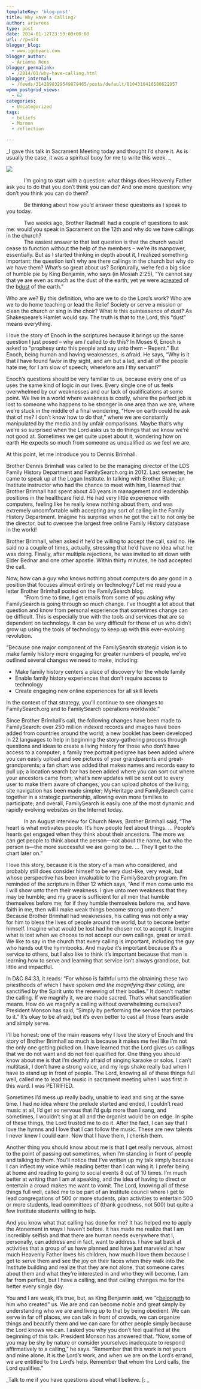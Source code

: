 ```yaml
---
templateKey: 'blog-post'
title: Why Have a Calling?
author: ariwrees
type: post
date: 2014-01-12T23:59:00+00:00
url: /?p=474
blogger_blog:
  - www.igobyari.com
blogger_author:
  - Arianna Rees
blogger_permalink:
  - /2014/01/why-have-calling.html
blogger_internal:
  - /feeds/3142898329549879465/posts/default/8104310416580622957
wpmm_postgrid_views:
  - 62
categories:
  - Uncategorized
tags:
  - beliefs
  - Mormon
  - reflection

---
```

_I gave this talk in Sacrament Meeting today and thought I’d share it. As is usually the case, it was a spiritual buoy for me to write this week. _

[![](https://www.igobyari.com/wp-content/uploads/2014/01/e1b14a77d7491c70d30753f98ec2d13c.jpg)](https://www.igobyari.com/wp-content/uploads/2014/01/e1b14a77d7491c70d30753f98ec2d13c.jpg)

            I’m going to start with a question: what things does Heavenly Father ask you to do that you don’t think you can do? And one more question: why don’t you think you can do them? 

            Be thinking about how you’d answer these questions as I speak to you today.

            Two weeks ago, Brother Radmall  had a couple of questions to ask me: would you speak in Sacrament on the 12th and why do we have callings in the church?  
            The easiest answer to that last question is that the church would cease to function without the help of the members – we’re its manpower, essentially. But as I started thinking in depth about it, I realized something important: the question isn’t why are there callings in the church but why do _we_ have them? What’s so great about us? Scripturally, we’re fed a big slice of humble pie by King Benjamin, who says (in Mosiah 2:25), “Ye cannot say that ye are even as much as the dust of the earth; yet ye were a[created](http://www.lds.org/scriptures/bofm/mosiah/2?lang=eng) of the b[dust](http://www.lds.org/scriptures/bofm/mosiah/2?lang=eng) of the earth.”

Who are we? By this definition, who are we to do the Lord’s work? Who are we to do home teaching or lead the Relief Society or serve a mission or clean the church or sing in the choir? What _is_ this quintessence of dust? As Shakespeare’s Hamlet would say. The truth is that to the Lord, this “dust” means everything.

I love the story of Enoch in the scriptures because it brings up the same question I just posed – why  am _I_ called to do this? In Moses 6, Enoch is asked to “prophesy unto this people and say unto them – Repent.” But Enoch, being human and having weaknesses, is afraid. He says, “Why is it that I have found favor in thy sight, and am but a lad, and all of the people hate me; for I am slow of speech; wherefore am _I_ thy servant?”

Enoch’s questions should be very familiar to us, because every one of us uses the same kind of logic in our lives. Every single one of us feels overwhelmed by our weaknesses and our lack of qualifications at some point. We live in a world where weakness is costly, where the perfect job is lost to someone who happens to be stronger in one area than we are, where we’re stuck in the middle of a final wondering, “How on earth could he ask that of me? I don’t know how to do that,” where we are constantly manipulated by the media and by unfair comparisons. Maybe that’s why we’re so surprised when the Lord asks us to do things that we know we’re not good at. Sometimes we get quite upset about it, wondering how on earth He expects so much from someone as unqualified as we feel we are.

At this point, let me introduce you to Dennis Brimhall.

Brother Dennis Brimhall was called to be the managing director of the LDS Family History Department and FamilySearch.org in 2012. Last semester, he came to speak up at the Logan Institute. In talking with Brother Blake, an Institute instructor who had the chance to meet with him, I learned that Brother Brimhall had spent about 40 years in management and leadership positions in the healthcare field. He had very little experience with computers, feeling like he really knew nothing about them, and was extremely uncomfortable with accepting any sort of calling in the Family History Department. Imagine his surprise when he got the call to not only be the director, but to oversee the largest free online Family History database in the world!

Brother Brimhall, when asked if he’d be willing to accept the call, said no. He said no a couple of times, actually, stressing that he’d have no idea what he was doing. Finally, after multiple rejections, he was invited to sit down with Elder Bednar and one other apostle. Within thirty minutes, he had accepted the call.

Now, how can a guy who knows nothing about computers do any good in a position that focuses almost entirely on technology? Let me read you a letter Brother Brimhall posted on the FamilySearch blog.  
            “From time to time, I get emails from some of you asking why FamilySearch is going through so much change. I’ve thought a lot about that question and know from personal experience that sometimes change can be difficult. This is especially true with the tools and services that are so dependent on technology. It can be very difficult for those of us who didn’t grow up using the tools of technology to keep up with this ever-evolving revolution.

“Because one major component of the FamilySearch strategic vision is to make family history more engaging for greater numbers of people, we’ve outlined several changes we need to make, including:

*   Make family history centers a place of discovery for the whole family
*   Enable family history experiences that don’t require access to technology
*   Create engaging new online experiences for all skill levels

In the context of that strategy, you’ll continue to see changes to FamilySearch.org and to FamilySearch operations worldwide.”

Since Brother Brimhall’s call, the following changes have been made to FamilySearch: over 250 million indexed records and images have been added from countries around the world; a new booklet has been developed in 22 languages to help in beginning the story-gathering process through questions and ideas to create a living history for those who don’t have access to a computer; a family tree portrait pedigree has been added where you can easily upload and see pictures of your grandparents and great-grandparents; a fan chart was added that makes names and records easy to pull up; a location search bar has been added where you can sort out where your ancestors came from; what’s new updates will be sent out to every user to make them aware of changes; you can upload photos of the living; site navigation has been made simpler; MyHeritage and FamilySearch came together in a strategic partnership, allowing even more families to participate; and overall, FamilySearch is easily one of the most dynamic and rapidly evolving websites on the Internet today.

            In an August interview for Church News, Brother Brimhall said, “The heart is what motivates people. It’s how people feel about things. … People’s hearts get engaged when they think about their ancestors. The more we can get people to think about the person—not about the name, but who the person is—the more successful we are going to be. … They’ll get to the chart later on.”

I love this story, because it is the story of a man who considered, and probably still does consider himself to be very dust-like, very weak, but whose perspective has been invaluable to the FamilySearch program. I’m reminded of the scripture in Ether 12 which says, “And if men come unto me I will show unto them their weakness. I give unto men weakness that they may be humble; and my grace is sufficient for all men that humble themselves before me; for if they humble themselves before me, and have faith in me, then will I make weak things become strong unto them.” Because Brother Brimhall had weaknesses, his calling was not only a way for him to bless the lives of people around the world, but to become better himself. Imagine what would be lost had he chosen not to accept it. Imagine what is lost when we choose to not accept our own callings, great or small. We like to say in the church that every calling is important, including the guy who hands out the hymnbooks. And maybe it’s important because it’s a service to others, but I also like to think it’s important because that man is learning how to serve and learning that service isn’t always grandiose, but little and impactful.

In D&C 84:33, it reads: “For whoso is faithful unto the obtaining these two priesthoods of which I have spoken _and the magnifying their calling,_ are sanctified by the Spirit unto the renewing of their bodies.” It doesn’t matter the calling. If we magnify it, we are made sacred. That’s what sanctification means. How do we magnify a calling without overwhelming ourselves? President Monson has said, “Simply by performing the service that pertains to it.” It’s okay to be afraid, but it’s even better to cast all those fears aside and simply serve.

I’ll be honest: one of the main reasons why I love the story of Enoch and the story of Brother Brimhall so much is because it makes me feel like I’m not the only one getting picked on. I have learned that the Lord gives us callings that we do not want and do not feel qualified for. One thing you should know about me is that I’m deathly afraid of singing karaoke or solos. I can’t multitask, I don’t have a strong voice, and my legs shake really bad when I have to stand up in front of people. The Lord, knowing all of these things full well, called me to lead the music in sacrament meeting when I was first in this ward. I was PETRIFIED.

Sometimes I’d mess up really badly, unable to lead and sing at the same time. I had no idea where the prelude started and ended, I couldn’t read music at all, I’d get so nervous that I’d gulp more than I sang, and sometimes, I wouldn’t sing at all and the organist would be on edge. In spite of these things, the Lord trusted me to do it. After the fact, I can say that I love the hymns and I love that I can follow the music. These are new talents I never knew I could earn. Now that I have them, I cherish them.

Another thing you should know about me is that I get really nervous, almost to the point of passing out sometimes, when I’m standing in front of people and talking to them. You’ll notice that I’ve written up my talk simply because I can inflect my voice while reading better than I can wing it. I prefer being at home and reading to going to social events 8 out of 10 times. I’m much better at writing than I am at speaking, and the idea of having to direct or entertain a crowd makes me want to vomit. The Lord, knowing all of these things full well, called me to be part of an Institute council where I get to lead congregations of 500 or more students, plan activities to entertain 500 or more students, lead committees of (thank goodness, not 500) but quite a few Institute students willing to help. 

And you know what that calling has done for me? It has helped me to apply the Atonement in ways I haven’t before. It has made me realize that I am incredibly selfish and that there are human needs everywhere that I, personally, can address and in fact, want to address. I have sat back at activities that a group of us have planned and have just marveled at how much Heavenly Father loves his children, how much I love them because I get to serve them and see the joy on their faces when they walk into the Institute building and realize that they are not alone, that someone cares about them and what they’re interested in and who they will become. I am far from perfect, but I have a calling, and that calling changes me for the better every single day.  

You and I are weak, it’s true, but, as King Benjamin said, we “c[belongeth](http://www.lds.org/scriptures/bofm/mosiah/2?lang=eng) to him who created” us. We are and can become noble and great simply by understanding who we are and living up to that by being obedient. We can serve in far off places, we can talk in front of crowds, we can organize things and beautify them and we can care for other people simply because the Lord knows we can. I asked you why you don’t feel qualified at the beginning of this talk. President Monson has answered that. “Now, some of you may be shy by nature or consider yourselves inadequate to respond affirmatively to a calling,” he says. “Remember that this work is not yours and mine alone. It is the Lord’s work, and when we are on the Lord’s errand, we are entitled to the Lord’s help. Remember that whom the Lord calls, the Lord qualifies.”

_Talk to me if you have questions about what I believe. \[: _